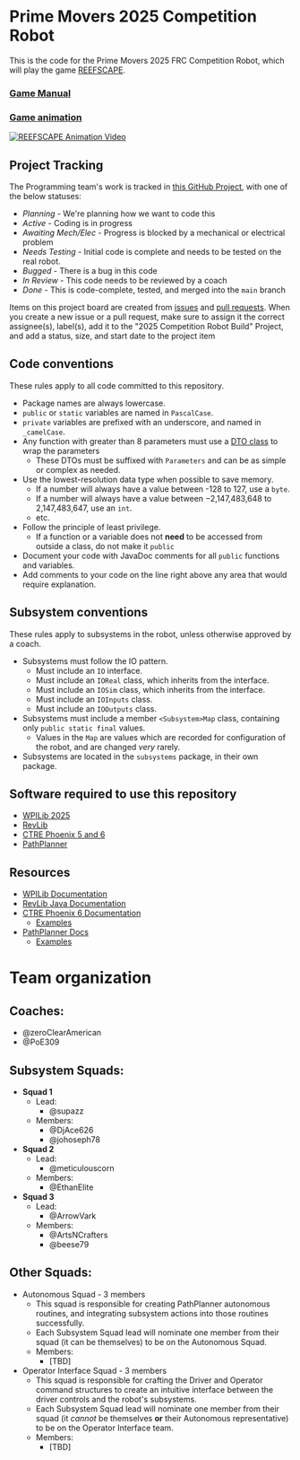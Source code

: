 # Prime Movers 2025 Competition Robot
This is the code for the Prime Movers 2025 FRC Competition Robot, which will play the game [REEFSCAPE](https://www.firstinspires.org/robotics/frc/game-and-season).

### [Game Manual](https://firstfrc.blob.core.windows.net/frc2025/Manual/2025GameManual.pdf)
### [Game animation](https://www.youtube.com/watch?v=YWbxcjlY9JY)
[![REEFSCAPE Animation Video](https://img.youtube.com/vi/YWbxcjlY9JY/0.jpg)](https://www.youtube.com/watch?v=YWbxcjlY9JY)

## Project Tracking
The Programming team's work is tracked in [this GitHub Project](https://github.com/orgs/FRCTeam31/projects/2/views/1?pane=info), with one of the below statuses:
- _Planning_ - We're planning how we want to code this
- _Active_ - Coding is in progress
- _Awaiting Mech/Elec_ - Progress is blocked by a mechanical or electrical problem
- _Needs Testing_ - Initial code is complete and needs to be tested on the real robot.
- _Bugged_ - There is a bug in this code
- _In Review_ - This code needs to be reviewed by a coach
- _Done_ - This is code-complete, tested, and merged into the `main` branch

Items on this project board are created from [issues](https://github.com/FRCTeam31/2025_competition_robot/issues) and [pull requests](https://github.com/FRCTeam31/2025_competition_robot/pulls). When you create a new issue or a pull request, make sure to assign it the correct assignee(s), label(s), add it to the "2025 Competition Robot Build" Project, and add a status, size, and start date to the project item

## Code conventions
These rules apply to all code committed to this repository.
- Package names are always lowercase.
- `public` or `static` variables are named in `PascalCase`.
- `private` variables are prefixed with an underscore, and named in `_camelCase`.
- Any function with greater than 8 parameters must use a [DTO class](https://www.baeldung.com/java-dto-pattern) to wrap the parameters
    - These DTOs must be suffixed with `Parameters` and can be as simple or complex as needed.
- Use the lowest-resolution data type when possible to save memory. 
    - If a number will always have a value between -128 to 127, use a `byte`. 
    - If a number will always have a value between −2,147,483,648 to 2,147,483,647, use an `int`.
    - etc.
- Follow the principle of least privilege.
    - If a function or a variable does not **need** to be accessed from outside a class, do not make it `public`
- Document your code with JavaDoc comments for all `public` functions and variables. 
- Add comments to your code on the line right above any area that would require explanation. 

## Subsystem conventions
These rules apply to subsystems in the robot, unless otherwise approved by a coach.
- Subsystems must follow the IO pattern.
    - Must include an `IO` interface.
    - Must include an `IOReal` class, which inherits from the interface.
    - Must include an `IOSim` class, which inherits from the interface.
    - Must include an `IOInputs` class.
    - Must include an `IOOutputs` class.
- Subsystems must include a member `<Subsystem>Map` class, containing only `public static final` values.
    - Values in the `Map` are values which are recorded for configuration of the robot, and are changed _very_ rarely.
- Subsystems are located in the `subsystems` package, in their own package.

## Software required to use this repository
- [WPILib 2025](https://github.com/wpilibsuite/allwpilib/releases)
- [RevLib](https://docs.revrobotics.com/revlib/install#c-and-java-installation)
- [CTRE Phoenix 5 and 6](https://docs.ctr-electronics.com/)
- [PathPlanner](https://github.com/mjansen4857/pathplanner)

## Resources
- [WPILib Documentation](https://docs.wpilib.org/en/latest/docs/zero-to-robot/introduction.html)
- [RevLib Java Documentation](https://docs.revrobotics.com/revlib)
- [CTRE Phoenix 6 Documentation](https://v6.docs.ctr-electronics.com/en/stable/)
    - [Examples](https://github.com/CrossTheRoadElec/Phoenix6-Examples/tree/main/java)
- [PathPlanner Docs](https://pathplanner.dev/home.html)
    - [Examples](https://github.com/mjansen4857/pathplanner/tree/main/examples/java)
 
# Team organization 

## Coaches:
- @zeroClearAmerican
- @PoE309

##  Subsystem Squads:
- **Squad 1**
	- Lead: 
		- @supazz
	- Members:
		- @DjAce626 
		- @johoseph78 
- **Squad 2**
	- Lead:
		-  @meticulouscorn
	- Members:
		- @EthanElite 
- **Squad 3**
	- Lead:
		- @ArrowVark
	- Members:
		- @ArtsNCrafters
		- @beese79

## Other Squads:
- Autonomous Squad - 3 members
	- This squad is responsible for creating PathPlanner autonomous routines, and integrating subsystem actions into those routines successfully. 
	- Each Subsystem Squad lead will nominate one member from their squad (it can be themselves) to be on the Autonomous Squad.
	- Members:
		- [TBD]
- Operator Interface Squad - 3 members
	- This squad is responsible for crafting the Driver and Operator command structures to create an intuitive interface between the driver controls and the robot's subsystems.  
	- Each Subsystem Squad lead will nominate one member from their squad (it *cannot* be themselves **or** their Autonomous representative) to be on the Operator Interface team.
	- Members:
		- [TBD]

